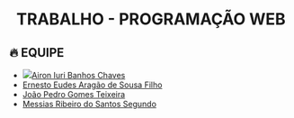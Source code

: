 <h1 align="center">TRABALHO - PROGRAMAÇÃO WEB</h1>

## 🔥 EQUIPE
- <a href="https://github.com/Air0N"><img src="https://avatars.githubusercontent.com/u/86085059?v=4">Airon Iuri Banhos Chaves</a>
- <a href="https://github.com/ErnestoeudesA">Ernesto Eudes Aragão de Sousa Filho</a>
- <a href="https://github.com/JoaoPedroGomez">João Pedro Gomes Teixeira</a>
- <a href="https://github.com/Orcsouls">Messias Ribeiro do Santos Segundo</a>
